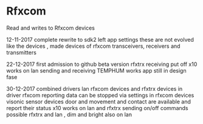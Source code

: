 # Rfxcom

Read and writes to Rfxcom devices

12-11-2017 complete rewrite to sdk2
           left app settings these are not evolved like the devices   , made devices of rfxcom transceivers, receivers and transmitters

22-12-2017 first admission to github beta version rfxtrx receiving put off 
           x10 works on lan sending and receiving
		   TEMPHUM works
		   app still in design fase

30-12-2017 combined drivers lan rfxcom devices and rfxtrx devices in driver rfxcom
           reporting data can be stopped via settings in rfxcom devices
           visonic sensor devices  door and movement  and contact are available  and report their status
		   x10 works on lan and rfxtrx sending on/off commands possible rfxtrx and lan , dim  and bright also on lan

